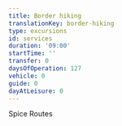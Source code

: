 ```yaml
---
title: Border hiking
translationKey: border-hiking
type: excursions
id: services
duration: '09:00'
startTime: ''
transfer: 0
daysOfOperation: 127
vehicle: 0
guide: 0
dayAtLeisure: 0
---
```

Spice Routes
